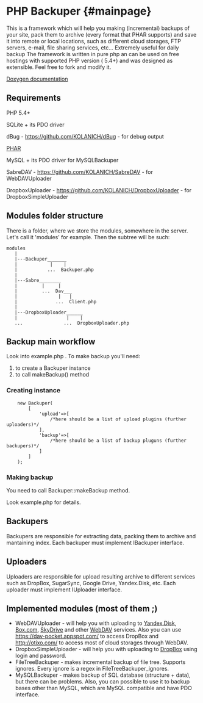 PHP Backuper	{#mainpage}
===
This is a framework which will help you making (incremental) backups of your site, pack them to archive (every format that PHAR supports) and save it into remote or local locations, such as different cloud storages, FTP servers, e-mail, file sharing services, etc...
Extremely useful for daily backup 
The framework is written in pure php an can be used on free hostings with supported PHP version ( 5.4+) and was designed as extensible.
Feel free to fork and modify it.

[Doxygen documentation](http://kolanich.github.com/PHP-Backuper/)


Requirements
---
PHP 5.4+

SQLite + its PDO driver

dBug - https://github.com/KOLANICH/dBug - for debug output

[PHAR](http://www.php.net/manual/en/phar.fileformat.php)

MySQL + its PDO driver for MySQLBackuper

SabreDAV - https://github.com/KOLANICH/SabreDAV - for WebDAVUploader

DropboxUploader - https://github.com/KOLANICH/DropboxUploader - for DropboxSimpleUploader

Modules folder structure
---
There is a folder, where we store the modules, somewhere in the server. Let's call it 'modules' for example.
Then the subtree will be such:
~~~
modules
   |
   |---Backuper_______
   |            |    |
   |           ...  Backuper.php
   |
   |---Sabre________
   |         |     |
   |         ...  Dav___
   |               |   |
   |              ...  Client.php
   |
   |---DropboxUploader______
   |                  |    |
   ...               ...  DropboxUploader.php
~~~

Backup main workflow
---

Look into example.php .
To make backup you'll need:
1. to create a Backuper instance
2. to call makeBackup() method

### Creating instance
~~~{.php}
	new Backuper(
		[
			'upload'=>[
				/*here should be a list of upload plugins (further uploaders)*/
			],
			'backup'=>[
				/*here should be a list of backup pluguns (further backupers)*/
			]
		]
	);
~~~



### Making backup
You need to call Backuper::makeBackup method.

Look example.php for details.

Backupers
---
Backupers are responsible for extracting data, packing them to archive and mantaining index.
Each backuper must implement IBackuper interface.

Uploaders
---
Uploaders are responsible for upload resulting archive to different services such as DropBox, SugarSync, Google Drive, Yandex.Disk, etc.
Each uploader must implement IUploader interface.

Implemented modules (most of them ;)
---
* WebDAVUploader - will help you with uploading to [Yandex.Disk](http://help.yandex.com/disk/webdav.xml), [Box.com](https://support.box.com/entries/20359428-Does-Box-support-WebDAV), [SkyDrive](https://skydrivesimpleviewer.codeplex.com/) and other [WebDAV](https://ru.wikipedia.org/wiki/Webdav) services.
Also you can use https://dav-pocket.appspot.com/ to access DropBox and http://otixo.com/ to access most of cloud storages through WebDAV.
* DropboxSimpleUploader - will help you with uploading to [DropBox](https://www.dropbox.com/) using login and password.
* FileTreeBackuper - makes incremental backup of file tree. Supports ignores. Every ignore is a regex in FileTreeBackuper_ignores.
* MySQLBackuper - makes backup of SQL database (structure + data), but there can be problems. Also, you can possible to use it to backup bases other than MySQL, which are MySQL compatible and have PDO interface.